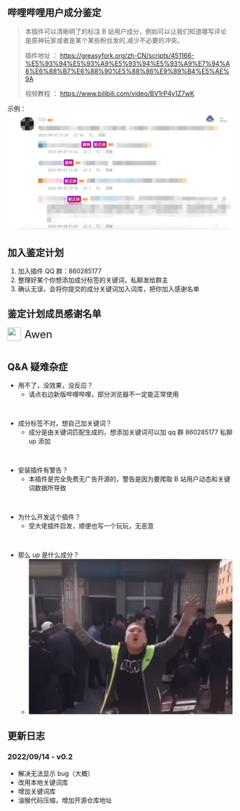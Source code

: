 ## 哔哩哔哩用户成分鉴定

> 本插件可以清晰明了的标注 B 站用户成分，例如可以让我们知道哪写评论是原神玩家或者是某个某些粉丝发的,减少不必要的冲突。
>
> 插件地址 ： https://greasyfork.org/zh-CN/scripts/451166-%E5%93%94%E5%93%A9%E5%93%94%E5%93%A9%E7%94%A8%E6%88%B7%E6%88%90%E5%88%86%E9%89%B4%E5%AE%9A
>
> 视频教程 ： https://www.bilibili.com/video/BV1rP4y1Z7wK

示例：![alt](./images/1.png)

## 加入鉴定计划

1. 加入插件 QQ 群：860285177
2. 整理好某个你想添加成分标签的关键词，私聊发给群主
3. 确认无误，会将你提交的成分关键词加入词库，把你加入感谢名单

## 鉴定计划成员感谢名单

<!-- http://q2.qlogo.cn/headimg_dl?dst_uin=QQ号码&spec=100 -->

<div style="display:flex;align-items: center;flex-wrap:wrap">
  <div style="display:flex;align-items: center;margin-right:20px;margin-bottom:12px;">
  	<img style="width:30px;height:30px;margin-right:8px" src='https://img1.imgtp.com/2022/08/30/1LkMlj7a.png'/>
  		<span style="font-size:24px">Awen</span>
  </div>
</div>

## Q&A 疑难杂症

- 用不了，没效果，没反应？
  - 请点右边新版哔哩哔哩，部分浏览器不一定能正常使用

<br/>

- 成分标签不对，想自己加关键词？
  - 成分是由关键词匹配生成的，想添加关键词可以加 qq 群 860285177 私聊 up 添加

<br/>

- 安装插件有警告？
  - 本插件是完全免费无广告开源的，警告是因为要爬取 B 站用户动态和关键词数据所导致

<br/>

- 为什么开发这个插件？
  - 受大佬插件启发，顺便也写一个玩玩，无恶意

<br/>

- 那么 up 是什么成分？
  - ![](./images/2.png)

## 更新日志

### 2022/09/14 - v0.2

- 解决无法显示 bug（大概）
- 改用本地关键词库
- 增加关键词库
- 油猴代码压缩，增加开源仓库地址
